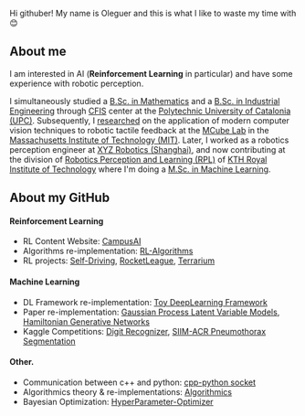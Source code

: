 Hi githuber! My name is Oleguer and this is what I like to waste my time with :blush:

## About me
I am interested in AI (__Reinforcement Learning__ in particular) and have some experience with robotic perception.

I simultaneously studied a [B.Sc. in Mathematics](https://fme.upc.edu/en) and a [B.Sc. in Industrial Engineering](https://etseib.upc.edu/en) through [CFIS](https://cfis.upc.edu/en) center at the [Polytechnic University of Catalonia (UPC)](https://www.upc.edu/en).
Subsequently, I [researched](https://scholar.google.com/citations?user=9cJOtv0AAAAJ&hl) on the application of modern computer vision techniques to robotic tactile feedback at the [MCube Lab](https://fme.upc.edu/en) in the [Massachusetts Institute of Technology (MIT)](https://www.mit.edu/).
Later, I worked as a robotics perception engineer at [XYZ Robotics (Shanghai)](http://en.xyzrobotics.ai/), and now contributing at the division of [Robotics Perception and Learning (RPL)](https://www.kth.se/rpl/division-of-robotics-perception-and-learning-1.779439) of [KTH Royal Institute of Technology](https://www.kth.se/en) where I'm doing a [M.Sc. in Machine Learning](https://www.kth.se/en/studies/master/machinelearning/description-1.48533).

## About my GitHub

#### Reinforcement Learning
- RL Content Website: [CampusAI](https://campusai.github.io/)
- Algorithms re-implementation: [RL-Algorithms](https://github.com/OleguerCanal/RL-algorithms)
- RL projects: [Self-Driving](https://github.com/OleguerCanal/KTH_MA-autonomous-driving), [RocketLeague](https://github.com/CampusAI/RocketLeague-RL), [Terrarium](https://github.com/CampusAI/DD2438_Common_Terrarium)

#### Machine Learning
- DL Framework re-implementation: [Toy DeepLearning Framework](https://github.com/OleguerCanal/Toy-DeepLearning-Framework)
- Paper re-implementation: [Gaussian Process Latent Variable Models](https://github.com/OleguerCanal/GPLVM), [Hamiltonian Generative Networks](https://github.com/CampusAI/Hamiltonian-Generative-Networks)
- Kaggle Competitions: [Digit Recognizer](https://github.com/OleguerCanal/kaggle_digit-recognizer), [SIIM-ACR Pneumothorax Segmentation](https://github.com/OleguerCanal/kaggle_Pneumothorax-Segmentation)

#### Other.
- Communication between c++ and python: [cpp-python socket](https://github.com/OleguerCanal/cpp-python_socket)
- Algorithmics theory & re-implementations: [Algorithmics](https://github.com/OleguerCanal/Algorithmics)
- Bayesian Optimization: [HyperParameter-Optimizer](https://github.com/CampusAI/HyperParameter-Optimizer)

<!--
**OleguerCanal/OleguerCanal** is a ✨ _special_ ✨ repository because its `README.md` (this file) appears on your GitHub profile.

Here are some ideas to get you started:

- 🔭 I’m currently working on ...
- 🌱 I’m currently learning ...
- 👯 I’m looking to collaborate on ...
- 🤔 I’m looking for help with ...
- 💬 Ask me about ...
- 📫 How to reach me: ...
- 😄 Pronouns: ...
- ⚡ Fun fact: ...
-->
